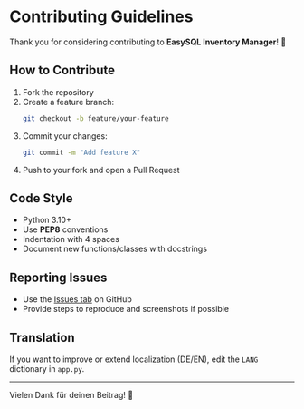 # Contributing Guidelines

Thank you for considering contributing to **EasySQL Inventory Manager**! 🎉

## How to Contribute
1. Fork the repository
2. Create a feature branch:
   ```bash
   git checkout -b feature/your-feature
   ```
3. Commit your changes:
   ```bash
   git commit -m "Add feature X"
   ```
4. Push to your fork and open a Pull Request

## Code Style
- Python 3.10+
- Use **PEP8** conventions
- Indentation with 4 spaces
- Document new functions/classes with docstrings

## Reporting Issues
- Use the [Issues tab](../../issues) on GitHub
- Provide steps to reproduce and screenshots if possible

## Translation
If you want to improve or extend localization (DE/EN), edit the `LANG` dictionary in `app.py`.

---

Vielen Dank für deinen Beitrag! 🙌
